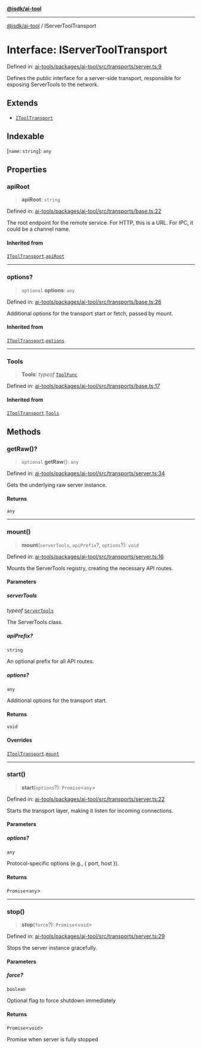 [**@isdk/ai-tool**](../README.md)

***

[@isdk/ai-tool](../globals.md) / IServerToolTransport

# Interface: IServerToolTransport

Defined in: [ai-tools/packages/ai-tool/src/transports/server.ts:9](https://github.com/isdk/ai-tool.js/blob/a24331161aecd2d7bbd8dc9f9cd3d984871261cb/src/transports/server.ts#L9)

Defines the public interface for a server-side transport,
responsible for exposing ServerTools to the network.

## Extends

- [`IToolTransport`](IToolTransport.md)

## Indexable

\[`name`: `string`\]: `any`

## Properties

### apiRoot

> **apiRoot**: `string`

Defined in: [ai-tools/packages/ai-tool/src/transports/base.ts:22](https://github.com/isdk/ai-tool.js/blob/a24331161aecd2d7bbd8dc9f9cd3d984871261cb/src/transports/base.ts#L22)

The root endpoint for the remote service.
For HTTP, this is a URL. For IPC, it could be a channel name.

#### Inherited from

[`IToolTransport`](IToolTransport.md).[`apiRoot`](IToolTransport.md#apiroot)

***

### options?

> `optional` **options**: `any`

Defined in: [ai-tools/packages/ai-tool/src/transports/base.ts:26](https://github.com/isdk/ai-tool.js/blob/a24331161aecd2d7bbd8dc9f9cd3d984871261cb/src/transports/base.ts#L26)

Additional options for the transport start or fetch, passed by mount.

#### Inherited from

[`IToolTransport`](IToolTransport.md).[`options`](IToolTransport.md#options)

***

### Tools

> **Tools**: *typeof* [`ToolFunc`](../classes/ToolFunc.md)

Defined in: [ai-tools/packages/ai-tool/src/transports/base.ts:17](https://github.com/isdk/ai-tool.js/blob/a24331161aecd2d7bbd8dc9f9cd3d984871261cb/src/transports/base.ts#L17)

#### Inherited from

[`IToolTransport`](IToolTransport.md).[`Tools`](IToolTransport.md#tools)

## Methods

### getRaw()?

> `optional` **getRaw**(): `any`

Defined in: [ai-tools/packages/ai-tool/src/transports/server.ts:34](https://github.com/isdk/ai-tool.js/blob/a24331161aecd2d7bbd8dc9f9cd3d984871261cb/src/transports/server.ts#L34)

Gets the underlying raw server instance.

#### Returns

`any`

***

### mount()

> **mount**(`serverTools`, `apiPrefix`?, `options`?): `void`

Defined in: [ai-tools/packages/ai-tool/src/transports/server.ts:16](https://github.com/isdk/ai-tool.js/blob/a24331161aecd2d7bbd8dc9f9cd3d984871261cb/src/transports/server.ts#L16)

Mounts the ServerTools registry, creating the necessary API routes.

#### Parameters

##### serverTools

*typeof* [`ServerTools`](../classes/ServerTools.md)

The ServerTools class.

##### apiPrefix?

`string`

An optional prefix for all API routes.

##### options?

`any`

Additional options for the transport start.

#### Returns

`void`

#### Overrides

[`IToolTransport`](IToolTransport.md).[`mount`](IToolTransport.md#mount)

***

### start()

> **start**(`options`?): `Promise`\<`any`\>

Defined in: [ai-tools/packages/ai-tool/src/transports/server.ts:22](https://github.com/isdk/ai-tool.js/blob/a24331161aecd2d7bbd8dc9f9cd3d984871261cb/src/transports/server.ts#L22)

Starts the transport layer, making it listen for incoming connections.

#### Parameters

##### options?

`any`

Protocol-specific options (e.g., { port, host }).

#### Returns

`Promise`\<`any`\>

***

### stop()

> **stop**(`force`?): `Promise`\<`void`\>

Defined in: [ai-tools/packages/ai-tool/src/transports/server.ts:29](https://github.com/isdk/ai-tool.js/blob/a24331161aecd2d7bbd8dc9f9cd3d984871261cb/src/transports/server.ts#L29)

Stops the server instance gracefully.

#### Parameters

##### force?

`boolean`

Optional flag to force shutdown immediately

#### Returns

`Promise`\<`void`\>

Promise<void> when server is fully stopped
